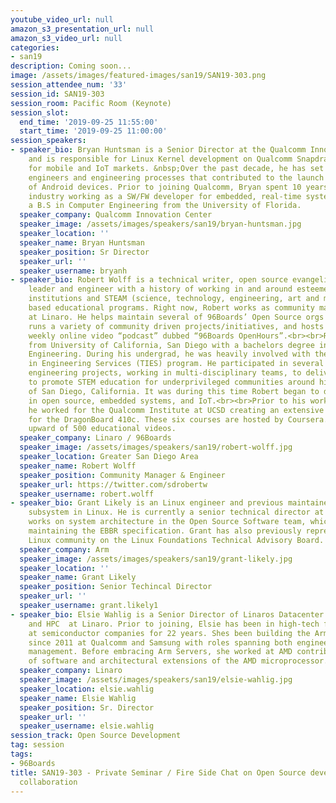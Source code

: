 ```yaml
---
youtube_video_url: null
amazon_s3_presentation_url: null
amazon_s3_video_url: null
categories:
- san19
description: Coming soon...
image: /assets/images/featured-images/san19/SAN19-303.png
session_attendee_num: '33'
session_id: SAN19-303
session_room: Pacific Room (Keynote)
session_slot:
  end_time: '2019-09-25 11:55:00'
  start_time: '2019-09-25 11:00:00'
session_speakers:
- speaker_bio: Bryan Huntsman is a Senior Director at the Qualcomm Innovation Center
    and is responsible for Linux Kernel development on Qualcomm Snapdragon processors
    for mobile and IoT markets. &nbsp;Over the past decade, he has set up a team of
    engineers and engineering processes that contributed to the launch of billions
    of Android devices. Prior to joining Qualcomm, Bryan spent 10 years in the telecommunications
    industry working as a SW/FW developer for embedded, real-time systems. Bryan has
    a B.S in Computer Engineering from the University of Florida.
  speaker_company: Qualcomm Innovation Center
  speaker_image: /assets/images/speakers/san19/bryan-huntsman.jpg
  speaker_location: ''
  speaker_name: Bryan Huntsman
  speaker_position: Sr Director
  speaker_url: ''
  speaker_username: bryanh
- speaker_bio: Robert Wolff is a technical writer, open source evangelist, community
    leader and engineer with a history of working in and around esteemed academic
    institutions and STEAM (science, technology, engineering, art and mathematics)
    based educational programs. Right now, Robert works as community manager for 96Boards
    at Linaro. He helps maintain several of 96Boards’ Open Source orgs and repositories,
    runs a variety of community driven projects/initiatives, and hosts his own live,
    weekly online video “podcast” dubbed “96Boards OpenHours”.<br><br>Robert graduated
    from University of California, San Diego with a bachelors degree in Electrical
    Engineering. During his undergrad, he was heavily involved with the Global Teams
    in Engineering Services (TIES) program. He participated in several humanitarian
    engineering projects, working in multi-disciplinary teams, to deliver useful prototypes
    to promote STEM education for underprivileged communities around his hometown
    of San Diego, California. It was during this time Robert began to develop an interest
    in open source, embedded systems, and IoT.<br><br>Prior to his work with Linaro/96Boards,
    he worked for the Qualcomm Institute at UCSD creating an extensive online specialization
    for the DragonBoard 410c. These six courses are hosted by Coursera.org and contain
    upward of 500 educational videos.
  speaker_company: Linaro / 96Boards
  speaker_image: /assets/images/speakers/san19/robert-wolff.jpg
  speaker_location: Greater San Diego Area
  speaker_name: Robert Wolff
  speaker_position: Community Manager & Engineer
  speaker_url: https://twitter.com/sdrobertw
  speaker_username: robert.wolff
- speaker_bio: Grant Likely is an Linux engineer and previous maintainer of the Devicetree
    subsystem in Linux. He is currently a senior technical director at Arm where he
    works on system architecture in the Open Source Software team, which includes
    maintaining the EBBR specification. Grant has also previously represented the
    Linux community on the Linux Foundations Technical Advisory Board.
  speaker_company: Arm
  speaker_image: /assets/images/speakers/san19/grant-likely.jpg
  speaker_location: ''
  speaker_name: Grant Likely
  speaker_position: Senior Techincal Director
  speaker_url: ''
  speaker_username: grant.likely1
- speaker_bio: Elsie Wahlig is a Senior Director of Linaros Datacenter Cloud Group
    and HPC  at Linaro. Prior to joining, Elsie has been in high-tech field working
    at semiconductor companies for 22 years. Shes been building the Arm server market
    since 2011 at Qualcomm and Samsung with roles spanning both engineering and product
    management. Before embracing Arm Servers, she worked at AMD contributing to development
    of software and architectural extensions of the AMD microprocessor.
  speaker_company: Linaro
  speaker_image: /assets/images/speakers/san19/elsie-wahlig.jpg
  speaker_location: elsie.wahlig
  speaker_name: Elsie Wahlig
  speaker_position: Sr. Director
  speaker_url: ''
  speaker_username: elsie.wahlig
session_track: Open Source Development
tag: session
tags:
- 96Boards
title: SAN19-303 - Private Seminar / Fire Side Chat on Open Source development and
  collaboration
---
```

